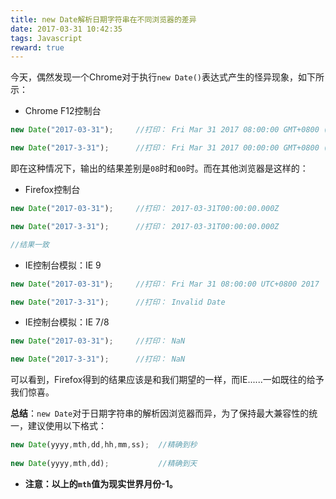 ```yaml
---
title: new Date解析日期字符串在不同浏览器的差异
date: 2017-03-31 10:42:35
tags: Javascript
reward: true
---
```


今天，偶然发现一个Chrome对于执行`new Date()`表达式产生的怪异现象，如下所示：

* Chrome F12控制台

```javascript
new Date("2017-03-31");     //打印： Fri Mar 31 2017 08:00:00 GMT+0800 (中国标准时间)

new Date("2017-3-31");      //打印： Fri Mar 31 2017 00:00:00 GMT+0800 (中国标准时间)
```

即在这种情况下，输出的结果差别是`08`时和`00`时。而在其他浏览器是这样的：

<!-- more -->

* Firefox控制台

```javascript
new Date("2017-03-31");     //打印： 2017-03-31T00:00:00.000Z

new Date("2017-3-31");      //打印： 2017-03-31T00:00:00.000Z

//结果一致
```


* IE控制台模拟：IE 9

```javascript
new Date("2017-03-31");     //打印： Fri Mar 31 08:00:00 UTC+0800 2017 

new Date("2017-3-31");      //打印： Invalid Date 
```

* IE控制台模拟：IE 7/8

```javascript
new Date("2017-03-31");     //打印： NaN 

new Date("2017-3-31");      //打印： NaN 
```

可以看到，Firefox得到的结果应该是和我们期望的一样，而IE......一如既往的给予我们惊喜。

**总结**：`new Date`对于日期字符串的解析因浏览器而异，为了保持最大兼容性的统一，建议使用以下格式：

```javascript
new Date(yyyy,mth,dd,hh,mm,ss);  //精确到秒
        
new Date(yyyy,mth,dd);           //精确到天
```


* **注意：以上的`mth`值为现实世界月份-1。**